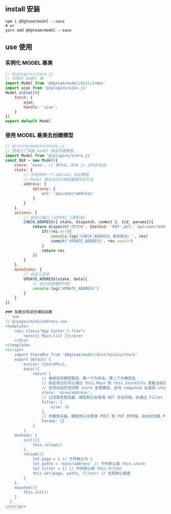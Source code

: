 ## install 安装
```shell
npm i @dgteam/model --save
# or
yarn add @dgteam/model --save
```

## use 使用

### 实例化 MODEL 基类
```javascript
// @/plugins/store.js
// 实例化 model 类
import Model from '@dgteam/model/dist/index'
import ajax from '@/plugins/ajax.js'
Model.install({
    fetch: {
        ajax,
        handle: 'ajax',
    }
})
export default Model
```

### 使用 MODEL 基类去创建模型
```javascript
// @/store/modules/mine.js
// 使用工厂函数 model 类去创建模型
import Model from '@/plugins/store.js'
const DGX = new Model({
    store: 'mine', // 模块名，即本 js 文件的名称
    state: {
        // 示例声明一个 address 地址模型
        // Model 类会自动为其拓展属性和方法
		address: {
            options: {
                url: 'api/user/address'
            }
        }
    },
    actions: {
		// 自定义接口 {动作名}_{模型名}
		CHECK_ADDRESS({ state, dispatch, commit }, {id, params}){
            return dispatch('FETCH', {method: 'PUT',url: 'api/user/address/check', id, params, data: {}}).then(res => {
                if(!res.err){
                    console.log('CHECK_ADDRESS 请求成功: ', res)
                    commit('UPDATE_ADDRESS', res.result)
                }
                return res
            })
        }
    },
    mutations: {
        // 自定义突变
        UPDATE_ADDRESS(state, data){
            // 执行你想要的代码
            console.log('UPDATE_ADDRESS')
        }
    }
})

### 加载全局混合辅组函数
```vue
// @/pages/mine/address.vue
<template>
    <div class="App Center l-flex">
        <pre>{{ Main.list }}</pre>
    </div>
</template>
<script>
    import StoreMix from '@dgteam/model/dist/mixins/store'
    export default {
        mixins: [StoreMix],
        data(){
            return {
                // 被绑定的模型路径，第一个为库名，第二个为模型名
                // 绑定成功后可以通过 this.Main 和 this.StoreInfo 查看当前组件绑定的模型
                // 支持动态的去切换 store 变更模型，支持 computed 去返回 store
                store: 'mine/address', 
                // 过滤属性暂存器，模型默认在使用 GET 方法时候，会通过 Filter 对象去填充筛选参数
                Filter: {
                    size: 12
                },
                // 参数暂存器，模型默认在使用 POST 和 PUT 的时候，会自动加载 Params 对象为表单参数
                Params: {}
            }
        }
    methods: {
        init(){
            this.reload()
        },
        reload(){
            let page = 1 // 不传默认为 1
            let paths = 'mine/address' // 不传默认取 this.store
            let filter = {} // 不传默认取 this.Filter
            this.Get(page, paths, filter) // 拉取默认数据
        }
    },
    mounted(){
        this.init()
    }
  }
</script>
```